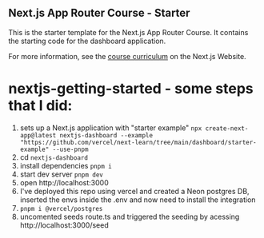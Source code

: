 ## Next.js App Router Course - Starter

This is the starter template for the Next.js App Router Course. It contains the starting code for the dashboard application.

For more information, see the [course curriculum](https://nextjs.org/learn) on the Next.js Website.

# nextjs-getting-started - some steps that I did:
1. sets up a Next.js application with "starter example" `npx create-next-app@latest nextjs-dashboard --example "https://github.com/vercel/next-learn/tree/main/dashboard/starter-example" --use-pnpm`
2. cd `nextjs-dashboard` 
3. install dependencies `pnpm i`
4. start dev server `pnpm dev`
5. open  http://localhost:3000
6. I've deployed this repo using vercel and created a Neon postgres DB, inserted the envs inside the .env and now need to install the integration
7. `pnpm i @vercel/postgres`
8. uncomented seeds route.ts and triggered the seeding by acessing http://localhost:3000/seed

